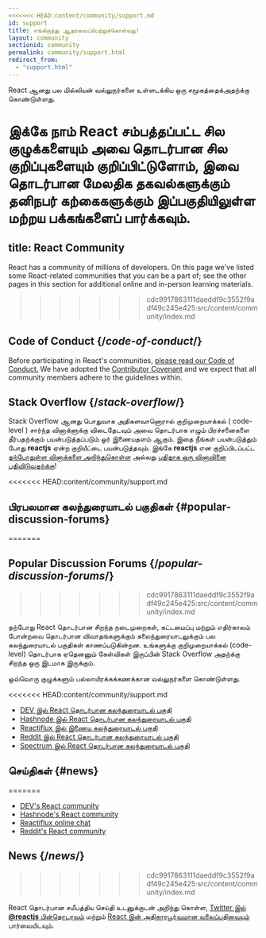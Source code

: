 ```yaml
---
<<<<<<< HEAD:content/community/support.md
id: support
title: எங்கிருந்து ஆதரவைப்பெற்றுக்கொள்வது!
layout: community
sectionid: community
permalink: community/support.html
redirect_from:
  - "support.html"
---
```


React ஆனது பல மில்லியன் வல்லுநர்களை உள்ளடக்கிய ஒரு சமூகத்தைக்அதற்க்கு கொண்டுள்ளது.

இக்கே நாம் React சம்பத்தப்பட்ட சில குழுக்களையும் அவை தொடர்பான சில குறிப்புகளையும் குறிப்பிட்டுளோம், இவை தொடர்பான மேலதிக தகவல்களுக்கும் தனிநபர் கற்கைகளுக்கும் இப்பகுதியிலுள்ள மற்றய பக்கங்களைப்  பார்க்கவும்.
=======
title: React Community
---

<Intro>

React has a community of millions of developers. On this page we've listed some React-related communities that you can be a part of; see the other pages in this section for additional online and in-person learning materials.
>>>>>>> cdc9917863111daeddf9c3552f9adf49c245e425:src/content/community/index.md

</Intro>

## Code of Conduct {/*code-of-conduct*/}

Before participating in React's communities, [please read our Code of Conduct.](https://github.com/facebook/react/blob/main/CODE_OF_CONDUCT.md) We have adopted the [Contributor Covenant](https://www.contributor-covenant.org/) and we expect that all community members adhere to the guidelines within.

## Stack Overflow {/*stack-overflow*/}

Stack Overflow ஆனது பொதுவாக அதிகளவானொரால் குறிமுறையாக்கல் ( code-level ) சார்ந்த வினாக்ளுக்கு விடைதேடவும் அவை தொடர்பாக எழும் பிரச்சனைகளை தீர்பதற்க்கும் பயன்படுத்தப்படும் ஓர் இணையதளம் ஆகும். இதை நீங்கள் பயன்படுத்தும் போது  **reactjs** ஏன்ற குறியீட்டை பயன்படுத்தவும். இங்கே **reactjs** என குறிப்பிடப்பட்ட [தற்போதுள்ள வினாக்களை அறிந்துகொள்ள](https://stackoverflow.com/questions/tagged/reactjs) அல்லது [புதிதாக ஒரு வினாவினை பதிவிடுவதற்க்கு](https://stackoverflow.com/questions/ask?tags=reactjs)!

<<<<<<< HEAD:content/community/support.md
## பிரபலமான கலந்துரையாடல் பகுதிகள் {#popular-discussion-forums}
=======
## Popular Discussion Forums {/*popular-discussion-forums*/}
>>>>>>> cdc9917863111daeddf9c3552f9adf49c245e425:src/content/community/index.md

தற்போது React தொடர்பான சிறந்த நடைமுறைகள், கட்டமைப்பு மற்றும் எதிர்காலம் போன்றவை தொடர்பான விவாதங்களுக்கும் கலைந்துரையாடலுக்கும் பல கலந்துரையாடல் பகுதிகள் காணப்படுகின்றன. உங்களுக்கு குறிமுறையாக்கல் (code-level) தொடர்பாக ஏதெனனும் கேள்விகள் இருப்பின் Stack Overflow அதற்க்கு சிறந்த ஒரு இடமாக இருக்கும்.

ஒவ்வொரு குழுக்களும் பல்லாயிரக்கக்கணக்கான வல்லுநர்களை கொண்டுள்ளது.

<<<<<<< HEAD:content/community/support.md
* [DEV இல் React தொடர்பான கலந்துரையாடல் பகுதி](https://dev.to/t/react)
* [Hashnode இல் React தொடர்பான கலந்துரையாடல் பகுதி](https://hashnode.com/n/reactjs)
* [Reactiflux இல் இணைய கலந்துரையாடல் பகுதி](https://discord.gg/reactiflux)
* [Reddit இல் React தொடர்பான கலந்துரையாடல் பகுதி](https://www.reddit.com/r/reactjs/)
* [Spectrum இல் React தொடர்பான கலந்துரையாடல் பகுதி](https://spectrum.chat/react)

## செய்திகள் {#news}
=======
* [DEV's React community](https://dev.to/t/react)
* [Hashnode's React community](https://hashnode.com/n/reactjs)
* [Reactiflux online chat](https://discord.gg/reactiflux)
* [Reddit's React community](https://www.reddit.com/r/reactjs/)

## News {/*news*/}
>>>>>>> cdc9917863111daeddf9c3552f9adf49c245e425:src/content/community/index.md

React தொடர்பான சமீபத்திய செய்தி உடனுக்குடன் அறிந்து கொள்ள, [Twitter இல் **@reactjs** பின்தொடரவும்](https://twitter.com/reactjs) மற்றும் [React இன் அதிகாரபூர்வமான வலைப்பதிவையும்](/blog/) பார்வையிடவும்.
